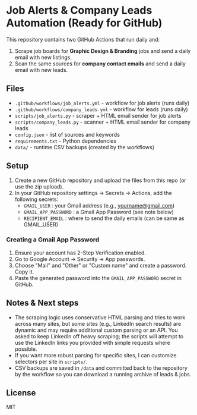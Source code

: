 
# Job Alerts & Company Leads Automation (Ready for GitHub)

This repository contains two GitHub Actions that run daily and:
1. Scrape job boards for **Graphic Design & Branding** jobs and send a daily email with new listings.
2. Scan the same sources for **company contact emails** and send a daily email with new leads.

## Files
- `.github/workflows/job_alerts.yml` - workflow for job alerts (runs daily)
- `.github/workflows/company_leads.yml` - workflow for leads (runs daily)
- `scripts/job_alerts.py` - scraper + HTML email sender for job alerts
- `scripts/company_leads.py` - scanner + HTML email sender for company leads
- `config.json` - list of sources and keywords
- `requirements.txt` - Python dependencies
- `data/` - runtime CSV backups (created by the workflows)

## Setup
1. Create a new GitHub repository and upload the files from this repo (or use the zip upload).
2. In your GitHub repository settings -> Secrets -> Actions, add the following secrets:
   - `GMAIL_USER` : your Gmail address (e.g., yourname@gmail.com)
   - `GMAIL_APP_PASSWORD` : a Gmail App Password (see note below)
   - `RECIPIENT_EMAIL` : where to send the daily emails (can be same as GMAIL_USER)

### Creating a Gmail App Password
1. Ensure your account has 2-Step Verification enabled.
2. Go to Google Account -> Security -> App passwords.
3. Choose "Mail" and "Other" or "Custom name" and create a password. Copy it.
4. Paste the generated password into the `GMAIL_APP_PASSWORD` secret in GitHub.

## Notes & Next steps
- The scraping logic uses conservative HTML parsing and tries to work across many sites, but some sites (e.g., LinkedIn search results) are dynamic and may require additional custom parsing or an API. You asked to keep LinkedIn off heavy scraping; the scripts will attempt to use the LinkedIn links you provided with simple requests where possible.
- If you want more robust parsing for specific sites, I can customize selectors per site in `scripts/`.
- CSV backups are saved in `/data` and committed back to the repository by the workflow so you can download a running archive of leads & jobs.

## License
MIT
